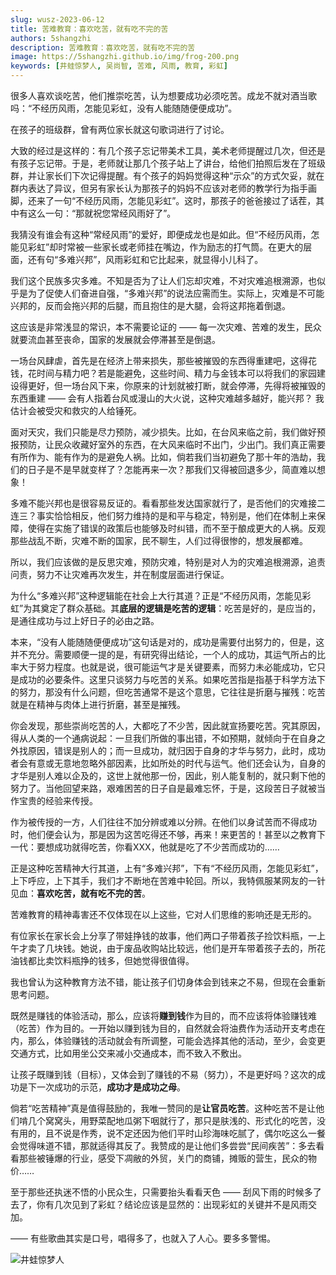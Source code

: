 ```yaml
---
slug: wusz-2023-06-12
title: 苦难教育：喜欢吃苦，就有吃不完的苦
authors: 5shangzhi
description: 苦难教育：喜欢吃苦，就有吃不完的苦
image: https://5shangzhi.github.io/img/frog-200.png
keywords: [井蛙惊梦人, 吴尚智, 苦难, 风雨, 教育, 彩虹]
---
```


很多人喜欢谈吃苦，他们推崇吃苦，认为想要成功必须吃苦。成龙不就对酒当歌吗：“不经历风雨，怎能见彩虹，没有人能随随便便成功”。

在孩子的班级群，曾有两位家长就这句歌词进行了讨论。

大致的经过是这样的：有几个孩子忘记带美术工具，美术老师提醒过几次，但还是有孩子忘记带。于是，老师就让那几个孩子站上了讲台，给他们拍照后发在了班级群，并让家长们下次记得提醒。有个孩子的妈妈觉得这种“示众”的方式欠妥，就在群内表达了异议，但另有家长认为那孩子的妈妈不应该对老师的教学行为指手画脚，还来了一句“不经历风雨，怎能见彩虹”。这时，那孩子的爸爸接过了话茬，其中有这么一句：“那就祝您常经风雨好了”。

我猜没有谁会有这种“常经风雨”的爱好，即便成龙也是如此。但“不经历风雨，怎能见彩虹”却时常被一些家长或老师挂在嘴边，作为励志的打气筒。在更大的层面，还有句“多难兴邦”，风雨彩虹和它比起来，就显得小儿科了。

我们这个民族多灾多难。不知是否为了让人们忘却灾难，不对灾难追根溯源，也似乎是为了促使人们奋进自强，“多难兴邦”的说法应需而生。实际上，灾难是不可能兴邦的，反而会拖兴邦的后腿，而且抱住的是大腿，会将这邦拖着倒退。

这应该是非常浅显的常识，本不需要论证的 —— 每一次灾难、苦难的发生，民众就要流血甚至丧命，国家的发展就会停滞甚至是倒退。

一场台风肆虐，首先是在经济上带来损失，那些被摧毁的东西得重建吧，这得花钱，花时间与精力吧？若是能避免，这些时间、精力与金钱本可以将我们的家园建设得更好，但一场台风下来，你原来的计划就被打断，就会停滞，先得将被摧毁的东西重建 —— 会有人指着台风或漫山的大火说，这种灾难越多越好，能兴邦？ 我估计会被受灾和救灾的人给锤死。

面对天灾，我们只能是尽力预防，减少损失。比如，在台风来临之前，我们做好预报预防，让民众收藏好室外的东西，在大风来临时不出门，少出门。我们真正需要有所作为、能有作为的是避免人祸。比如，倘若我们当初避免了那十年的浩劫，我们的日子是不是早就变样了？怎能再来一次？那我们又得被回退多少，简直难以想象！

多难不能兴邦也是很容易反证的。看看那些发达国家就行了，是否他们的灾难接二连三？事实恰恰相反，他们努力维持的是和平与稳定，特别是，他们在体制上来保障，使得在实施了错误的政策后也能够及时纠错，而不至于酿成更大的人祸。反观那些战乱不断，灾难不断的国家，民不聊生，人们过得很惨的，想发展都难。

所以，我们应该做的是反思灾难，预防灾难，特别是对人为的灾难追根溯源，追责问责，努力不让灾难再次发生，并在制度层面进行保证。

为什么“多难兴邦”这种逻辑能在社会上大行其道？正是“不经历风雨，怎能见彩虹”为其奠定了群众基础。其**底层的逻辑是吃苦的逻辑**：吃苦是好的，是应当的，是通往成功与过上好日子的必由之路。

本来，“没有人能随随便便成功”这句话是对的，成功是需要付出努力的，但是，这并不充分。需要顺便一提的是，有研究得出结论，一个人的成功，其运气所占的比率大于努力程度。也就是说，很可能运气才是关键要素，而努力未必能成功，它只是成功的必要条件。这里只谈努力与吃苦的关系。如果吃苦指是指基于科学方法下的努力，那没有什么问题，但吃苦通常不是这个意思，它往往是折磨与摧残：吃苦就是在精神与肉体上进行折磨，甚至是摧残。

你会发现，那些崇尚吃苦的人，大都吃了不少苦，因此就宣扬要吃苦。究其原因，得从人类的一个通病说起：一旦我们所做的事出错，不如预期，就倾向于在自身之外找原因，错误是别人的；而一旦成功，就归因于自身的才华与努力，此时，成功者会有意或无意地忽略外部因素，比如所处的时代与运气。他们还会认为，自身的才华是别人难以企及的，这世上就他那一份，因此，别人能复制的，就只剩下他的努力了。当他回望来路，艰难困苦的日子自是最难忘怀，于是，这段苦日子就被当作宝贵的经验来传授。

作为被传授的一方，人们往往不加分辨或难以分辨。在他们以身试苦而不得成功时，他们便会认为，那是因为这苦吃得还不够，再来！来更苦的！甚至以之教育下一代：要想成功就得吃苦，你看XXX，他就是吃了不少苦而成功的……

正是这种吃苦精神大行其道，上有“多难兴邦”，下有“不经历风雨，怎能见彩虹”，上下呼应，上下其手，我们才不断地在苦难中轮回。所以，我特佩服某网友的一针见血：**喜欢吃苦，就有吃不完的苦**。

苦难教育的精神毒害还不仅体现在以上这些，它对人们思维的影响还是无形的。

有位家长在家长会上分享了带娃挣钱的故事，他们两口子带着孩子捡饮料瓶，一上午才卖了几块钱。她说，由于废品收购站比较远，他们是开车带着孩子去的，所花油钱都比卖饮料瓶挣的钱多，但她觉得很值得。

我也曾认为这种教育方法不错，能让孩子们切身体会到钱来之不易，但现在会重新思考问题。

既然是赚钱的体验活动，那么，应该将**赚到钱**作为目的，而不应该将体验赚钱难（吃苦）作为目的。一开始以赚到钱为目的，自然就会将油费作为活动开支考虑在内，那么，体验赚钱的活动就会有所调整，可能会选择其他的活动，至少，会变更交通方式，比如用坐公交来减小交通成本，而不致入不敷出。

让孩子既赚到钱（目标），又体会到了赚钱的不易（努力），不是更好吗？这次的成功是下一次成功的示范，**成功才是成功之母**。

倘若“吃苦精神”真是值得鼓励的，我唯一赞同的是**让官员吃苦**。这种吃苦不是让他们啃几个窝窝头，用野菜配地瓜粥下咽就行了，那只是肤浅的、形式化的吃苦，没有用的，且不说是作秀，说不定还因为他们平时山珍海味吃腻了，偶尔吃这么一餐会觉得味道不错，那就适得其反了。我赞成的是让他们多尝尝“民间疾苦”：多去看看那些被锤爆的行业，感受下凋敝的外贸，关门的商铺，摊贩的营生，民众的物价……

至于那些还执迷不悟的小民众生，只需要抬头看看天色 —— 刮风下雨的时候多了去了，你有几次见到了彩虹？结论应该是显然的：出现彩虹的关键并不是风雨交加。

—— 有些歌曲其实是口号，唱得多了，也就入了人心。要多多警惕。

![井蛙惊梦人](https://5shangzhi.github.io/img/frog.jpeg)
